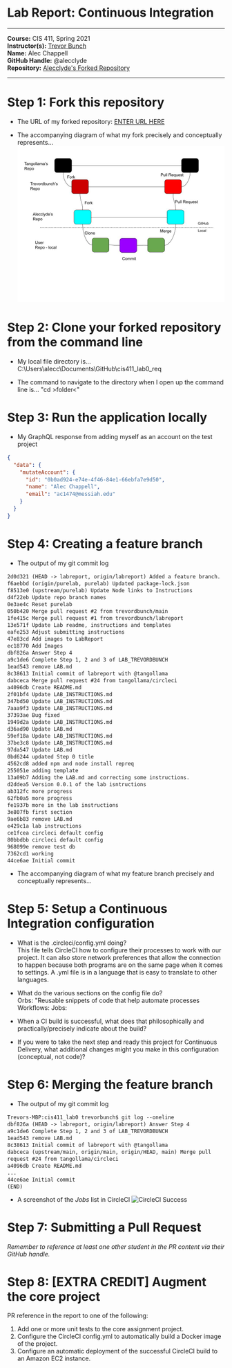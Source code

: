 # Lab Report: Continuous Integration
___
**Course:** CIS 411, Spring 2021  
**Instructor(s):** [Trevor Bunch](https://github.com/trevordbunch)  
**Name:** Alec Chappell  
**GitHub Handle:** @alecclyde  
**Repository:** [Alecclyde's Forked Repository](https://github.com/alecclyde/cis411_lab1_CI)  
___

# Step 1: Fork this repository
- The URL of my forked repository: [ENTER URL HERE](https://github.com/alecclyde/cis411_lab1_CI)
  
- The accompanying diagram of what my fork precisely and conceptually represents... ![](../assets/HowGitHubWorks.jpg)

# Step 2: Clone your forked repository from the command line  
- My local file directory is... C:\Users\alecc\Documents\GitHub\cis411_lab0_req
  
- The command to navigate to the directory when I open up the command line is... "cd >folder<"

# Step 3: Run the application locally
- My GraphQL response from adding myself as an account on the test project
``` json
{
  "data": {
    "mutateAccount": {
      "id": "0b0ad924-e74e-4f46-84e1-66ebfa7e9d50",
      "name": "Alec Chappell",
      "email": "ac1474@messiah.edu"
    }
  }
}
```

# Step 4: Creating a feature branch
- The output of my git commit log
```
2d0d321 (HEAD -> labreport, origin/labreport) Added a feature branch.
f6aebbd (origin/purelab, purelab) Updated package-lock.json
f8513e0 (upstream/purelab) Update Node links to Instructions
d4f22eb Update repo branch names
0e3ae4c Reset purelab
050b420 Merge pull request #2 from trevordbunch/main
1fe415c Merge pull request #1 from trevordbunch/labreport
13e571f Update Lab readme, instructions and templates
eafe253 Adjust submitting instructions
47e83cd Add images to LabReport
ec18770 Add Images
dbf826a Answer Step 4
a9c1de6 Complete Step 1, 2 and 3 of LAB_TREVORDBUNCH
1ead543 remove LAB.md
8c38613 Initial commit of labreport with @tangollama
dabceca Merge pull request #24 from tangollama/circleci
a4096db Create README.md
2f01bf4 Update LAB_INSTRUCTIONS.md
347bd50 Update LAB_INSTRUCTIONS.md
7aaa9f3 Update LAB_INSTRUCTIONS.md
37393ae Bug fixed
1949d2a Update LAB_INSTRUCTIONS.md
d36ad90 Update LAB.md
59ef18a Update LAB_INSTRUCTIONS.md
37be3c8 Update LAB_INSTRUCTIONS.md
97da547 Update LAB.md
0bd6244 updated Step 0 title
4562cd8 added npm and node install repreq
255051e adding template
13a09b7 Adding the LAB.md and correcting some instructions.
d2ddea5 Version 0.0.1 of the lab isntructions
ab312fc more progress
62fb0a5 more progress
fe1937b more in the lab instructions
3e807fb first section
9ae6b83 remove LAB.md
e429c1a lab instructions
ce1fcea circleci default config
80bbdbb circleci default config
968099e remove test db
7362cd1 working
44ce6ae Initial commit
```
- The accompanying diagram of what my feature branch precisely and conceptually represents...

# Step 5: Setup a Continuous Integration configuration
- What is the .circleci/config.yml doing?  
This file tells CircleCI how to configure their processes to work with our project. It can also store network preferences that allow the connection to happen because both programs are on the same page when it comes to settings. A .yml file is in a language that is easy to translate to other languages.

- What do the various sections on the config file do?  
   Orbs: "Reusable snippets of code that help automate processes
   Workflows:
   Jobs:

- When a CI build is successful, what does that philosophically and practically/precisely indicate about the build?  
   

- If you were to take the next step and ready this project for Continuous Delivery, what additional changes might you make in this configuration (conceptual, not code)?  
   

# Step 6: Merging the feature branch
* The output of my git commit log
```
Trevors-MBP:cis411_lab0 trevorbunch$ git log --oneline
dbf826a (HEAD -> labreport, origin/labreport) Answer Step 4
a9c1de6 Complete Step 1, 2 and 3 of LAB_TREVORDBUNCH
1ead543 remove LAB.md
8c38613 Initial commit of labreport with @tangollama
dabceca (upstream/main, origin/main, origin/HEAD, main) Merge pull request #24 from tangollama/circleci
a4096db Create README.md
...
44ce6ae Initial commit
(END)
```

* A screenshot of the _Jobs_ list in CircleCI
![CircleCI Success](../assets/circleci_success.png)

# Step 7: Submitting a Pull Request
_Remember to reference at least one other student in the PR content via their GitHub handle._



# Step 8: [EXTRA CREDIT] Augment the core project
PR reference in the report to one of the following:
1. Add one or more unit tests to the core assignment project. 
2. Configure the CircleCI config.yml to automatically build a Docker image of the project.
3. Configure an automatic deployment of the successful CircleCI build to an Amazon EC2 instance.
